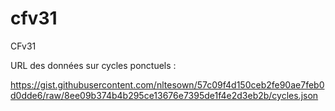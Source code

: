 # cfv31
CFv31

URL des données sur cycles ponctuels :

https://gist.githubusercontent.com/nltesown/57c09f4d150ceb2fe90ae7feb0d0dde6/raw/8ee09b374b4b295ce13676e7395de1f4e2d3eb2b/cycles.json



